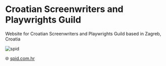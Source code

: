 # Croatian Screenwriters and Playwrights Guild

Website for Croatian Screenwriters and Playwrights Guild based in Zagreb, Croatia

![spid](https://github.com/snsa-kscc/spid/assets/51080349/c6ad5f62-e63b-4b2d-9f62-919af442c835)

:globe_with_meridians: [spid.com.hr](https://spid.com.hr)
